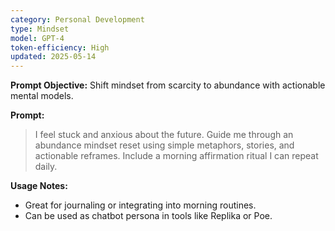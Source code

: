```yaml
---
category: Personal Development
type: Mindset
model: GPT-4
token-efficiency: High
updated: 2025-05-14
---
```


**Prompt Objective:** Shift mindset from scarcity to abundance with actionable mental models.

**Prompt:**
> I feel stuck and anxious about the future. Guide me through an abundance mindset reset using simple metaphors, stories, and actionable reframes. Include a morning affirmation ritual I can repeat daily.

**Usage Notes:**
- Great for journaling or integrating into morning routines.
- Can be used as chatbot persona in tools like Replika or Poe.
